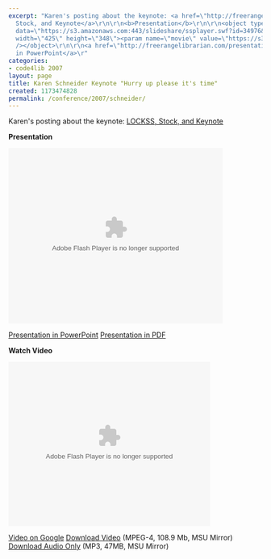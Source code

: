 ```yaml
---
excerpt: "Karen's posting about the keynote: <a href=\"http://freerangelibrarian.com/2007/03/lockss_stock_and_keynote.php\">LOCKSS,
  Stock, and Keynote</a>\r\n\r\n<b>Presentation</b>\r\n\r\n<object type=\"application/x-shockwave-flash\"
  data=\"https://s3.amazonaws.com:443/slideshare/ssplayer.swf?id=34976&doc=code4lib-2007-hurry-up-please-its-time-17840\"
  width=\"425\" height=\"348\"><param name=\"movie\" value=\"https://s3.amazonaws.com:443/slideshare/ssplayer.swf?id=34976&doc=code4lib-2007-hurry-up-please-its-time-17840\"
  /></object>\r\n\r\n<a href=\"http://freerangelibrarian.com/presentations/hurryuppleaseitstime.ppt\">Presentation
  in PowerPoint</a>\r"
categories:
- code4lib 2007
layout: page
title: Karen Schneider Keynote "Hurry up please it's time"
created: 1173474828
permalink: /conference/2007/schneider/
---
```

Karen's posting about the keynote: <a href="http://freerangelibrarian.com/2007/03/lockss_stock_and_keynote.php">LOCKSS, Stock, and Keynote</a>

<b>Presentation</b>

<object type="application/x-shockwave-flash" data="https://s3.amazonaws.com:443/slideshare/ssplayer.swf?id=34976&doc=code4lib-2007-hurry-up-please-its-time-17840" width="425" height="348"><param name="movie" value="https://s3.amazonaws.com:443/slideshare/ssplayer.swf?id=34976&doc=code4lib-2007-hurry-up-please-its-time-17840" /></object>

<a href="http://freerangelibrarian.com/presentations/hurryuppleaseitstime.ppt">Presentation in PowerPoint</a>
<a href="http://freerangelibrarian.com/presentations/hurryuppleaseitstime.pdf">Presentation in PDF</a>

<b>Watch Video</b>

<embed style="width:400px; height:326px;" id="VideoPlayback" type="application/x-shockwave-flash" src="http://video.google.com/googleplayer.swf?docId=-8994885552796060698&hl=en" flashvars="">

<a href="http://video.google.com/videoplay?docid=-8994885552796060698">Video on Google</a>
<a href="http://streaming.msu.edu/storemedia/download/ebyryan/code4lib07/code4lib07_keynote_karen.mp4">Download Video</a> (MPEG-4, 108.9 Mb, MSU Mirror)
<a href="http://streaming.msu.edu/storemedia/download/ebyryan/c4l07audio/code4lib07_keynote_karen.mp3">Download Audio Only</a> (MP3, 47MB, MSU Mirror)
